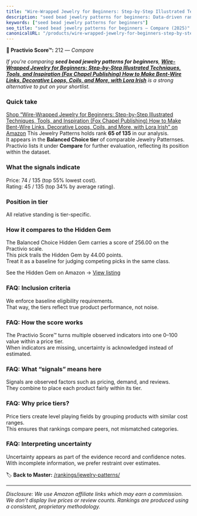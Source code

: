 ```yaml
---
title: "Wire-Wrapped Jewelry for Beginners: Step-by-Step Illustrated Techniques, Tools, and Inspiration (Fox Chapel Publishing) How to Make Bent-Wire Links, Decorative Loops, Coils, and More, with Lora Irish"
description: "seed bead jewelry patterns for beginners: Data-driven ranking using the Practivio Score™. Positioned by quality, value, demand, findability, momentum."
keywords: ["seed bead jewelry patterns for beginners"]
seo_title: "seed bead jewelry patterns for beginners — Compare (2025)"
canonicalURL: "/products/wire-wrapped-jewelry-for-beginners-step-by-step-illustrated-techniques-tools-and-inspiration-fox-chapel-publishing-how-to-make-bent-wire-links-decorative-loops-coils-and-more-with-lora-irish-1497103134/"
---
```


**🛒 Practivio Score™:** 212 — _Compare_


*If you're comparing **seed bead jewelry patterns for beginners**, **[Wire-Wrapped Jewelry for Beginners: Step-by-Step Illustrated Techniques, Tools, and Inspiration (Fox Chapel Publishing) How to Make Bent-Wire Links, Decorative Loops, Coils, and More, with Lora Irish](https://www.amazon.com/dp/1497103134?tag=practivio-20)** is a strong alternative to put on your shortlist.*
### Quick take
[Shop “Wire-Wrapped Jewelry for Beginners: Step-by-Step Illustrated Techniques, Tools, and Inspiration (Fox Chapel Publishing) How to Make Bent-Wire Links, Decorative Loops, Coils, and More, with Lora Irish” on Amazon](https://www.amazon.com/dp/1497103134?tag=practivio-20)
This Jewelry Patterns holds rank **65 of 135** in our analysis.  
It appears in the **Balanced Choice tier** of comparable Jewelry Patternses.  
Practivio lists it under **Compare** for further evaluation, reflecting its position within the dataset.

### What the signals indicate
Price: 74 / 135 (top 55% lowest cost).  
Rating: 45 / 135 (top 34% by average rating).  

### Position in tier
All relative standing is tier-specific.

### How it compares to the Hidden Gem
The Balanced Choice Hidden Gem carries a score of 256.00 on the Practivio scale.  
This pick trails the Hidden Gem by 44.00 points.  
Treat it as a baseline for judging competing picks in the same class.  

See the Hidden Gem on Amazon → [View listing](https://www.amazon.com/dp/B00JTTF3KU?tag=practivio-20)

### FAQ: Inclusion criteria
We enforce baseline eligibility requirements.  
That way, the tiers reflect true product performance, not noise.

### FAQ: How the score works
The Practivio Score™ turns multiple observed indicators into one 0–100 value within a price tier.  
When indicators are missing, uncertainty is acknowledged instead of estimated.

### FAQ: What “signals” means here
Signals are observed factors such as pricing, demand, and reviews.  
They combine to place each product fairly within its tier.

### FAQ: Why price tiers?
Price tiers create level playing fields by grouping products with similar cost ranges.  
This ensures that rankings compare peers, not mismatched categories.

### FAQ: Interpreting uncertainty
Uncertainty appears as part of the evidence record and confidence notes.  
With incomplete information, we prefer restraint over estimates.

<!-- Missing template for Compare/CompareWithinPriceClass -->


🏷️ **Back to Master:** [/rankings/jewelry-patterns/](/rankings/jewelry-patterns/)

---
_Disclosure: We use Amazon affiliate links which may earn a commission. We don’t display live prices or review counts. Rankings are produced using a consistent, proprietary methodology._
